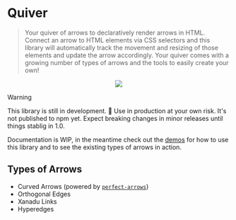 # Quiver

> Your quiver of arrows to declaratively render arrows in HTML. Connect an arrow to HTML elements via CSS selectors and this library will automatically track the movement and resizing of those elements and update the arrow accordingly. Your quiver comes with a growing number of types of arrows and the tools to easily create your own!

<p align="center">
  <img src="https://github.com/Little-Languages/quiver/assets/19981604/455e3bf4-4e26-4ce9-afa9-8506afe87942">
</p>

> [!WARNING]
> This library is still in development. 🚧 Use in production at your own risk. It's not published to npm yet. Expect breaking changes in minor releases until things stablig in 1.0.

Documentation is WIP, in the meantime check out the [demos](https://github.com/Little-Languages/quiver/tree/main/demo) for how to use this library and to see the existing types of arrows in action.

## Types of Arrows

- Curved Arrows (powered by [`perfect-arrows`](https://github.com/steveruizok/perfect-arrows))
- Orthogonal Edges
- Xanadu Links
- Hyperedges
